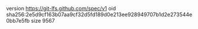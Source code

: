 version https://git-lfs.github.com/spec/v1
oid sha256:2e5d9cf163b07aa9cf32d5fd189d0e213ee928949707b1d2e273544e0bb7e5fb
size 9567

